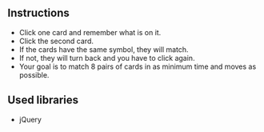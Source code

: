 

## Instructions

- Click one card and remember what is on it.
- Click the second card.
- If the cards have the same symbol, they will match.
- If not, they will turn back and you have to click again.
- Your goal is to match 8 pairs of cards in as minimum time and moves as possible.


## Used libraries

- jQuery
